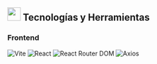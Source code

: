 ## <img src="https://media2.giphy.com/media/QssGEmpkyEOhBCb7e1/giphy.gif?cid=ecf05e47a0n3gi1bfqntqmob8g9aid1oyj2wr3ds3mg700bl&rid=giphy.gif" width ="30"><b> Tecnologías y Herramientas </b>

### Frontend

![Vite](https://img.shields.io/badge/vite%20-%20pr?style=for-the-badge&logo=vite&logoColor=%23ffffff&labelColor=%23F4a020&color=%23F4a020)
![React](https://img.shields.io/static/v1?style=for-the-badge&message=React&color=222222&logo=React&logoColor=61DAFB&label=)
![React Router DOM](https://img.shields.io/badge/react%20router%20dom%20-%20pr?style=for-the-badge&logo=reactrouter&logoColor=%23ffffff&labelColor=%23cb3234&color=%23cb3234)
![Axios](https://img.shields.io/badge/axios%20-%20pr?style=for-the-badge&logo=axios&logoColor=%23ffffff&labelColor=%234c2882&color=%234c2882)
